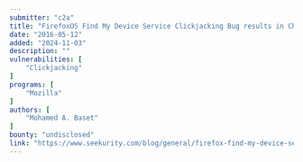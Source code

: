 ```yaml
---
submitter: "c2a"
title: "FirefoxOS Find My Device Service Clickjacking Bug results in Changing PINs, Wiping and Locking Phones!"
date: "2016-05-12"
added: "2024-11-03"
description: ""
vulnerabilities: [
    "Clickjacking"
]
programs: [
    "Mozilla"
]
authors: [
    "Mohamed A. Baset"
]
bounty: "undisclosed"
link: "https://www.seekurity.com/blog/general/firefox-find-my-device-service-clickjacking/"
---
```




